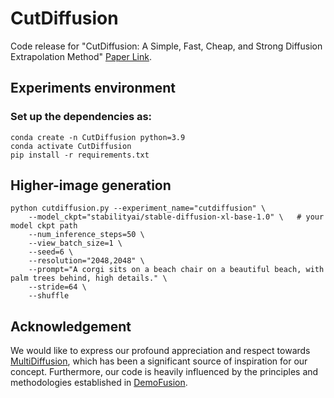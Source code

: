# CutDiffusion 
Code release for "CutDiffusion: A Simple, Fast, Cheap, and Strong Diffusion Extrapolation Method" [Paper Link](https://arxiv.org/abs/2404.15141).

## Experiments environment
### Set up the dependencies as:
```
conda create -n CutDiffusion python=3.9
conda activate CutDiffusion
pip install -r requirements.txt
```
## Higher-image generation
```
python cutdiffusion.py --experiment_name="cutdiffusion" \
    --model_ckpt="stabilityai/stable-diffusion-xl-base-1.0" \   # your model ckpt path
    --num_inference_steps=50 \
    --view_batch_size=1 \
    --seed=6 \
    --resolution="2048,2048" \
    --prompt="A corgi sits on a beach chair on a beautiful beach, with palm trees behind, high details." \
    --stride=64 \
    --shuffle 
``` 

## Acknowledgement
We would like to express our profound appreciation and respect towards [MultiDiffusion](https://multidiffusion.github.io/), which has been a significant source of inspiration for our concept. 
Furthermore, our code is heavily influenced by the principles and methodologies established in [DemoFusion](https://ruoyidu.github.io/demofusion/demofusion.html).
